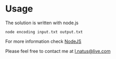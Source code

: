 # Usage

The solution is written with node.js

```
node encoding input.txt output.txt
```
For more information check [NodeJS](http://nodejs.org)

Please feel free to contact me at l.natus@live.com

